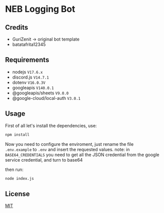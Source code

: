 # NEB Logging Bot

## Credits

- GuriZenit -> original bot template
- batatafrita12345

## Requirements

- nodejs `V17.6.x`
- discord.js `V14.7.1`
- dotenv `V16.0.3V`
- googleapis `V140.0.1`
- @googleapis/sheets `V9.0.0`
- @google-cloud/local-auth `V3.0.1`

## Usage

First of all let's install the dependencies, use:

```bash
npm install
```

Now you need to configure the enviroment, just rename the file `.env.example` to `.env` and insert the requested values.
note: in `BASE64_CREDENTIALS` you need to get all the JSON credential from the google service credential, and turn to base64

then run:

```bash
node index.js
```

## License

[MIT](https://github.com/GuriZenit/Slash/blob/main/LICENSE)

